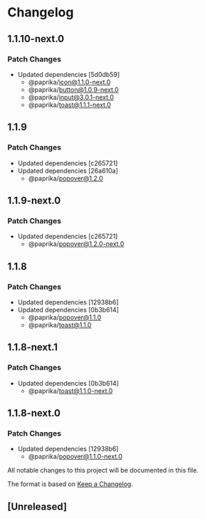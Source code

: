 # Changelog

## 1.1.10-next.0

### Patch Changes

- Updated dependencies [5d0db59]
  - @paprika/icon@1.1.0-next.0
  - @paprika/button@1.0.9-next.0
  - @paprika/input@3.0.1-next.0
  - @paprika/toast@1.1.1-next.0

## 1.1.9

### Patch Changes

- Updated dependencies [c265721]
- Updated dependencies [26a610a]
  - @paprika/popover@1.2.0

## 1.1.9-next.0

### Patch Changes

- Updated dependencies [c265721]
  - @paprika/popover@1.2.0-next.0

## 1.1.8

### Patch Changes

- Updated dependencies [12938b6]
- Updated dependencies [0b3b614]
  - @paprika/popover@1.1.0
  - @paprika/toast@1.1.0

## 1.1.8-next.1

### Patch Changes

- Updated dependencies [0b3b614]
  - @paprika/toast@1.1.0-next.0

## 1.1.8-next.0

### Patch Changes

- Updated dependencies [12938b6]
  - @paprika/popover@1.1.0-next.0

All notable changes to this project will be documented in this file.

The format is based on [Keep a Changelog](https://keepachangelog.com/en/1.0.0/).

## [Unreleased]
